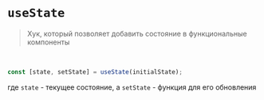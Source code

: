 # `useState`
> Хук, который позволяет добавить состояние в функциональные компоненты

<br>

```jsx
const [state, setState] = useState(initialState);
```
где `state` - текущее состояние, а `setState` - функция для его обновления
